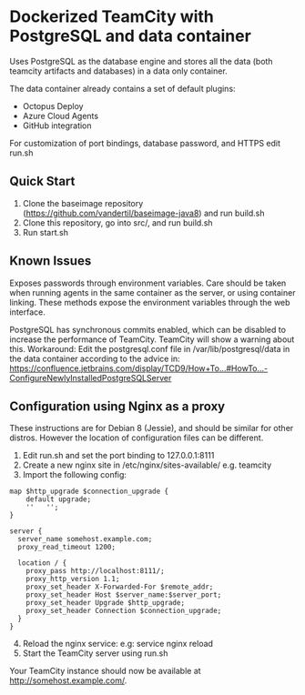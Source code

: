 Dockerized TeamCity with PostgreSQL and data container
======================================================
Uses PostgreSQL as the database engine and stores all the data (both teamcity artifacts and databases) in a data only container.

The data container already contains a set of default plugins:
- Octopus Deploy
- Azure Cloud Agents
- GitHub integration

For customization of port bindings, database password, and HTTPS edit run.sh

Quick Start
-----------
1. Clone the baseimage repository (https://github.com/vandertil/baseimage-java8) and run build.sh
2. Clone this repository, go into src/, and run build.sh
3. Run start.sh

Known Issues
------------
Exposes passwords through environment variables.
Care should be taken when running agents in the same container as the server, or using container linking. These methods expose the environment variables through the web interface.

PostgreSQL has synchronous commits enabled, which can be disabled to increase the performance of TeamCity. TeamCity will show a warning about this.
Workaround: Edit the postgresql.conf file in /var/lib/postgresql/data in the data container according to the advice in: https://confluence.jetbrains.com/display/TCD9/How+To...#HowTo...-ConfigureNewlyInstalledPostgreSQLServer

Configuration using Nginx as a proxy
------------------------------------
These instructions are for Debian 8 (Jessie), and should be similar for other distros. However the location of configuration files can be different.

1. Edit run.sh and set the port binding to 127.0.0.1:8111
2. Create a new nginx site in /etc/nginx/sites-available/ e.g. teamcity
3. Import the following config:
```
map $http_upgrade $connection_upgrade {
    default upgrade;
    ''   '';
}

server {
  server_name somehost.example.com;
  proxy_read_timeout 1200;

  location / {
    proxy_pass http://localhost:8111/;
    proxy_http_version 1.1;
    proxy_set_header X-Forwarded-For $remote_addr;
    proxy_set_header Host $server_name:$server_port;
    proxy_set_header Upgrade $http_upgrade;
    proxy_set_header Connection $connection_upgrade;
  }
}
```
4. Reload the nginx service: e.g: service nginx reload
5. Start the TeamCity server using run.sh

Your TeamCity instance should now be available at http://somehost.example.com/.
